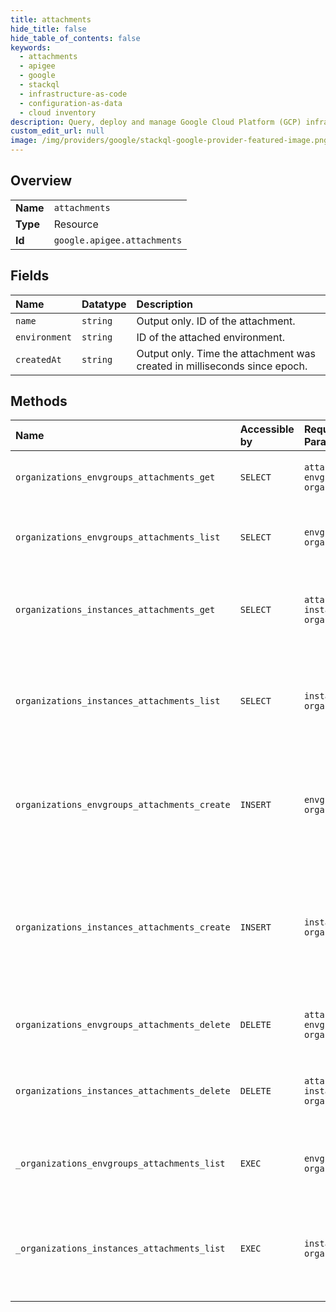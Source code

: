 ```yaml
---
title: attachments
hide_title: false
hide_table_of_contents: false
keywords:
  - attachments
  - apigee
  - google    
  - stackql
  - infrastructure-as-code
  - configuration-as-data
  - cloud inventory
description: Query, deploy and manage Google Cloud Platform (GCP) infrastructure and resources using SQL
custom_edit_url: null
image: /img/providers/google/stackql-google-provider-featured-image.png
---
```

  
    

## Overview
<table><tbody>
<tr><td><b>Name</b></td><td><code>attachments</code></td></tr>
<tr><td><b>Type</b></td><td>Resource</td></tr>
<tr><td><b>Id</b></td><td><code>google.apigee.attachments</code></td></tr>
</tbody></table>

## Fields
| Name | Datatype | Description |
|:-----|:---------|:------------|
| `name` | `string` | Output only. ID of the attachment. |
| `environment` | `string` | ID of the attached environment. |
| `createdAt` | `string` | Output only. Time the attachment was created in milliseconds since epoch. |
## Methods
| Name | Accessible by | Required Params | Description |
|:-----|:--------------|:----------------|:------------|
| `organizations_envgroups_attachments_get` | `SELECT` | `attachmentsId, envgroupsId, organizationsId` | Gets an environment group attachment. |
| `organizations_envgroups_attachments_list` | `SELECT` | `envgroupsId, organizationsId` | Lists all attachments of an environment group. |
| `organizations_instances_attachments_get` | `SELECT` | `attachmentsId, instancesId, organizationsId` | Gets an attachment. **Note:** Not supported for Apigee hybrid. |
| `organizations_instances_attachments_list` | `SELECT` | `instancesId, organizationsId` | Lists all attachments to an instance. **Note:** Not supported for Apigee hybrid. |
| `organizations_envgroups_attachments_create` | `INSERT` | `envgroupsId, organizationsId` | Creates a new attachment of an environment to an environment group. |
| `organizations_instances_attachments_create` | `INSERT` | `instancesId, organizationsId` | Creates a new attachment of an environment to an instance. **Note:** Not supported for Apigee hybrid. |
| `organizations_envgroups_attachments_delete` | `DELETE` | `attachmentsId, envgroupsId, organizationsId` | Deletes an environment group attachment. |
| `organizations_instances_attachments_delete` | `DELETE` | `attachmentsId, instancesId, organizationsId` | Deletes an attachment. **Note:** Not supported for Apigee hybrid. |
| `_organizations_envgroups_attachments_list` | `EXEC` | `envgroupsId, organizationsId` | Lists all attachments of an environment group. |
| `_organizations_instances_attachments_list` | `EXEC` | `instancesId, organizationsId` | Lists all attachments to an instance. **Note:** Not supported for Apigee hybrid. |
